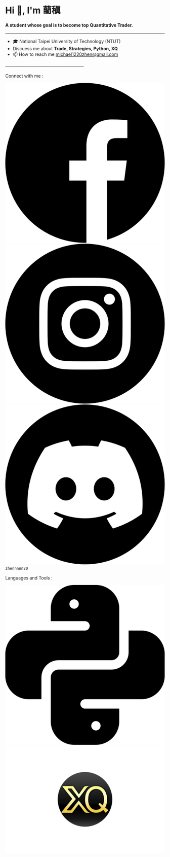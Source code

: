 # Hi 👋, I'm 藺稹

#### A student whose goal is to become top Quantitative Trader.

---

- 🎓 National Taipei University of Technology (NTUT)
- Discuess me about **Trade, Strategies, Python, XQ**
- 📫 How to reach me <michael1220zhen@gmail.com>

─────────────────────────

Connect with me :

[![FB](icon/facebook.png)](https://www.facebook.com/zhen.lin.979477)[![Ins](icon/instagram.png)](https://www.instagram.com/zhennnnn20/)![Discord](icon/discord.png) `zhennnnn20`


Languages and Tools :

[![Python](icon/python.png)](https://www.python.org/)[![XQ](icon/xq.png)](https://www.xq.com.tw/)